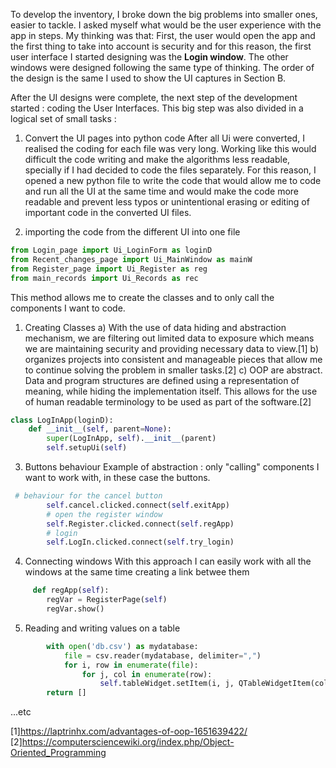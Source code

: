 To develop the inventory, I broke down the big problems into smaller ones, easier to tackle.
I asked myself what would be the user experience with the app in steps. My thinking was that: First, the user would open the app and the first 
thing to take into account is security and for this reason, the first user interface I started designing was the **Login window**. The other windows were designed following the same type of thinking. 
The order of the design is the same I used to show the UI captures in Section B.

After the UI designs were complete, the next step of the development started : coding the User Interfaces. 
This big step was also divided in a logical set of small tasks : 
1. Convert the UI pages into python code
After all Ui were converted, I realised the coding for each file was very long. Working like this would difficult the code writing and make the algorithms less readable, specially if I had decided to code the files separately. 
For this reason, I opened a new python file to write the code that would allow me to code and run all the UI at the same time and would make the code more  readable and prevent less typos or unintentional erasing or editing of important code in the converted UI files.

1. importing the code from the different UI into one file
```.py
from Login_page import Ui_LoginForm as loginD
from Recent_changes_page import Ui_MainWindow as mainW
from Register_page import Ui_Register as reg
from main_records import Ui_Records as rec
```
This method allows me to create the classes and to only call the components I want to code.

1. Creating Classes
a) With the use of data hiding and abstraction mechanism, we are filtering out limited data to exposure which means we are maintaining security and providing necessary data to view.[1]
b)  organizes projects into consistent and manageable pieces that allow me to continue solving the problem in smaller tasks.[2]
c) OOP are abstract. Data and program structures are defined using a representation of meaning, while hiding the implementation itself. This allows for the use of human readable terminology to be used as part of the software.[2]
```.py
class LogInApp(loginD):
    def __init__(self, parent=None):
        super(LogInApp, self).__init__(parent)
        self.setupUi(self)
```  
3. Buttons behaviour
Example of abstraction : only "calling" components I want to work with, in these case the buttons.
```py
 # behaviour for the cancel button
        self.cancel.clicked.connect(self.exitApp)
        # open the register window
        self.Register.clicked.connect(self.regApp)
        # login
        self.LogIn.clicked.connect(self.try_login)
 ```
4. Connecting windows
With this approach I can easily work with all the windows at the same time creating a link betwee them
```.py
     def regApp(self):
        regVar = RegisterPage(self)
        regVar.show()
```
        
5. Reading and writing values on a table
```.py
        with open('db.csv') as mydatabase:
            file = csv.reader(mydatabase, delimiter=",")
            for i, row in enumerate(file):
                for j, col in enumerate(row):
                    self.tableWidget.setItem(i, j, QTableWidgetItem(col))
        return []
  ```


...etc


[1]https://laptrinhx.com/advantages-of-oop-1651639422/
[2]https://computersciencewiki.org/index.php/Object-Oriented_Programming
